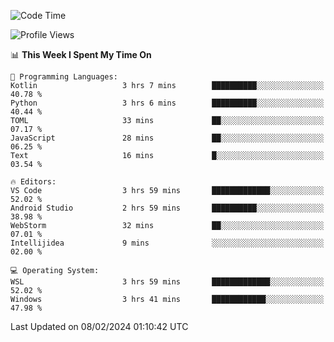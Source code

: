 <!--START_SECTION:waka-->
![Code Time](http://img.shields.io/badge/Code%20Time-560%20hrs%2044%20mins-blue)

![Profile Views](http://img.shields.io/badge/Profile%20Views-7-blue)

📊 **This Week I Spent My Time On** 

```text
💬 Programming Languages: 
Kotlin                   3 hrs 7 mins        ██████████░░░░░░░░░░░░░░░   40.78 % 
Python                   3 hrs 6 mins        ██████████░░░░░░░░░░░░░░░   40.44 % 
TOML                     33 mins             ██░░░░░░░░░░░░░░░░░░░░░░░   07.17 % 
JavaScript               28 mins             ██░░░░░░░░░░░░░░░░░░░░░░░   06.25 % 
Text                     16 mins             █░░░░░░░░░░░░░░░░░░░░░░░░   03.54 % 

🔥 Editors: 
VS Code                  3 hrs 59 mins       █████████████░░░░░░░░░░░░   52.02 % 
Android Studio           2 hrs 59 mins       ██████████░░░░░░░░░░░░░░░   38.98 % 
WebStorm                 32 mins             ██░░░░░░░░░░░░░░░░░░░░░░░   07.01 % 
Intellijidea             9 mins              ░░░░░░░░░░░░░░░░░░░░░░░░░   02.00 % 

💻 Operating System: 
WSL                      3 hrs 59 mins       █████████████░░░░░░░░░░░░   52.02 % 
Windows                  3 hrs 41 mins       ████████████░░░░░░░░░░░░░   47.98 % 
```


 Last Updated on 08/02/2024 01:10:42 UTC
<!--END_SECTION:waka-->
